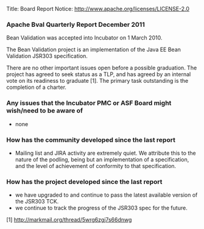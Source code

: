 Title: Board Report
Notice: http://www.apache.org/licenses/LICENSE-2.0

### Apache Bval Quarterly Report December 2011

Bean Validation was accepted into Incubator on 1 March 2010.

The Bean Validation project is an implementation of the Java EE Bean
Validation JSR303 specification.

There are no other important issues open before a possible graduation.
The project has agreed to seek status as a TLP, and has agreed by an internal
vote on its readiness to graduate \[1\].  The primary task outstanding is the
completion of a charter.

### Any issues that the Incubator PMC or ASF Board might wish/need to be aware of

 * none

### How has the community developed since the last report

 * Mailing list and JIRA activity are extremely quiet.  We attribute this
to the nature of the podling, being but an implementation of a specification,
and the level of achievement of conformity to that specification.

### How has the project developed since the last report

 * we have upgraded to and continue to pass the latest available version of the JSR303 TCK.
 * we continue to track the progress of the JSR303 spec for the future.

\[1\] <http://markmail.org/thread/5wrg6zgj7s66dnwg>

